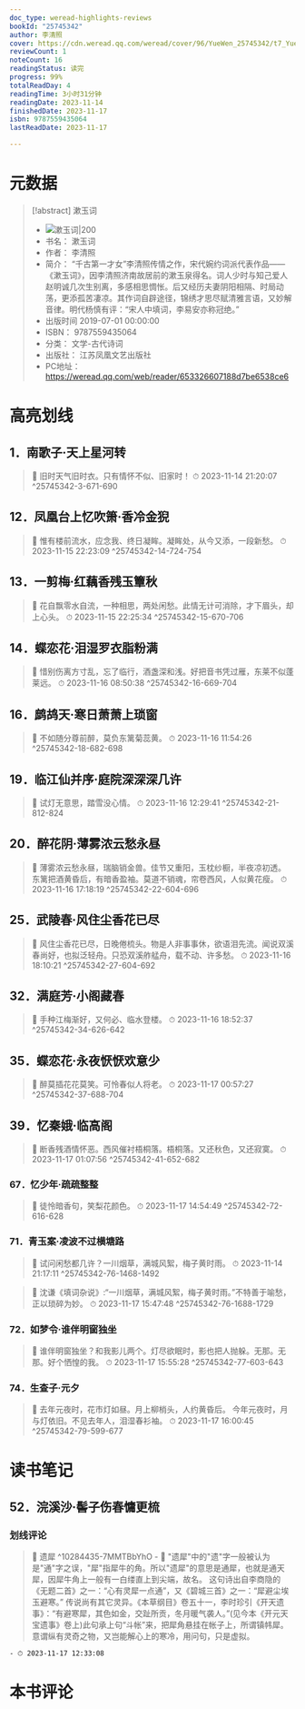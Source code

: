 ```yaml
---
doc_type: weread-highlights-reviews
bookId: "25745342"
author: 李清照
cover: https://cdn.weread.qq.com/weread/cover/96/YueWen_25745342/t7_YueWen_25745342.jpg
reviewCount: 1
noteCount: 16
readingStatus: 读完
progress: 99%
totalReadDay: 4
readingTime: 3小时31分钟
readingDate: 2023-11-14
finishedDate: 2023-11-17
isbn: 9787559435064
lastReadDate: 2023-11-17

---
```

# 元数据
> [!abstract] 漱玉词
> - ![ 漱玉词|200](https://cdn.weread.qq.com/weread/cover/96/YueWen_25745342/t7_YueWen_25745342.jpg)
> - 书名： 漱玉词
> - 作者： 李清照
> - 简介： “千古第一才女”李清照传情之作，宋代婉约词派代表作品——《漱玉词》，因李清照济南故居前的漱玉泉得名。词人少时与知己爱人赵明诚几次生别离，多感相思惆怅。后又经历夫妻阴阳相隔、时局动荡，更添孤苦凄凉。其作词自辟途径，锦绣才思尽赋清雅言语，又妙解音律。明代杨慎有评：“宋人中填词，李易安亦称冠绝。”
> - 出版时间 2019-07-01 00:00:00
> - ISBN： 9787559435064
> - 分类： 文学-古代诗词
> - 出版社： 江苏凤凰文艺出版社
> - PC地址：https://weread.qq.com/web/reader/653326607188d7be6538ce6

# 高亮划线

## 1．南歌子·天上星河转

> 📌 旧时天气旧时衣。只有情怀不似、旧家时！ 
> ⏱ 2023-11-14 21:20:07 ^25745342-3-671-690

## 12．凤凰台上忆吹箫·香冷金猊

> 📌 惟有楼前流水，应念我、终日凝眸。凝眸处，从今又添，一段新愁。 
> ⏱ 2023-11-15 22:23:09 ^25745342-14-724-754

## 13．一剪梅·红藕香残玉簟秋

> 📌 花自飘零水自流，一种相思，两处闲愁。此情无计可消除，才下眉头，却上心头。 
> ⏱ 2023-11-15 22:25:34 ^25745342-15-670-706

## 14．蝶恋花·泪湿罗衣脂粉满

> 📌 惜别伤离方寸乱，忘了临行，酒盏深和浅。好把音书凭过雁，东莱不似蓬莱远。 
> ⏱ 2023-11-16 08:50:38 ^25745342-16-669-704

## 16．鹧鸪天·寒日萧萧上琐窗

> 📌 不如随分尊前醉，莫负东篱菊蕊黄。 
> ⏱ 2023-11-16 11:54:26 ^25745342-18-682-698

## 19．临江仙并序·庭院深深深几许

> 📌 试灯无意思，踏雪没心情。 
> ⏱ 2023-11-16 12:29:41 ^25745342-21-812-824

## 20．醉花阴·薄雾浓云愁永昼

> 📌 薄雾浓云愁永昼，瑞脑销金兽。佳节又重阳，玉枕纱橱，半夜凉初透。
东篱把酒黄昏后，有暗香盈袖。莫道不销魂，帘卷西风，人似黄花瘦。 
> ⏱ 2023-11-16 17:18:19 ^25745342-22-604-696

## 25．武陵春·风住尘香花已尽

> 📌 风住尘香花已尽，日晚倦梳头。物是人非事事休，欲语泪先流。闻说双溪春尚好，也拟泛轻舟。只恐双溪舴艋舟，载不动、许多愁。 
> ⏱ 2023-11-16 18:10:21 ^25745342-27-604-692

## 32．满庭芳·小阁藏春

> 📌 手种江梅渐好，又何必、临水登楼。 
> ⏱ 2023-11-16 18:52:37 ^25745342-34-626-642

## 35．蝶恋花·永夜恹恹欢意少

> 📌 醉莫插花花莫笑。可怜春似人将老。 
> ⏱ 2023-11-17 00:57:27 ^25745342-37-688-704

## 39．忆秦娥·临高阁

> 📌 断香残酒情怀恶。西风催衬梧桐落。梧桐落。又还秋色，又还寂寞。 
> ⏱ 2023-11-17 01:07:56 ^25745342-41-652-682

### 67．忆少年·疏疏整整

> 📌 徒怜暗香句，笑梨花颜色。 
> ⏱ 2023-11-17 14:54:49 ^25745342-72-616-628

### 71．青玉案·凌波不过横塘路

> 📌 试问闲愁都几许？一川烟草，满城风絮，梅子黄时雨。 
> ⏱ 2023-11-14 21:17:11 ^25745342-76-1468-1492

> 📌 沈谦《填词杂说》:“一川烟草，满城风絮，梅子黄时雨。”不特善于喻愁，正以琐碎为妙。 
> ⏱ 2023-11-17 15:47:48 ^25745342-76-1688-1729

### 72．如梦令·谁伴明窗独坐

> 📌 谁伴明窗独坐？和我影儿两个。灯尽欲眠时，影也把人抛躲。无那。无那。好个恓惶的我。 
> ⏱ 2023-11-17 15:55:28 ^25745342-77-603-643

### 74．生查子·元夕

> 📌 去年元夜时，花市灯如昼。月上柳梢头，人约黄昏后。
今年元夜时，月与灯依旧。不见去年人，泪湿春衫袖。 
> ⏱ 2023-11-17 16:00:45 ^25745342-79-599-677

# 读书笔记

## 52．浣溪沙·髻子伤春慵更梳

### 划线评论
> 📌 遗犀  ^10284435-7MMTBbYhO
    - 💭 "遗犀"中的"遗"字一般被认为是"通"字之误，"犀"指犀牛的角。所以"遗犀"的意思是通犀，也就是通天犀，因犀牛角上一般有一白缕直上到尖端，故名。
这句诗出自李商隐的《无题二首》之一：“心有灵犀一点通”，又《碧城三首》之一：“犀避尘埃玉避寒。” 传说尚有其它灵异。《本草纲目》卷五十一，李时珍引《开天遗事》：“有避寒犀，其色如金，交趾所贡，冬月暖气袭人。”(见今本《开元天宝遗事》卷上)此句承上句“斗帐”来，把犀角悬挂在帐子上，所谓镇帏犀。意谓纵有灵奇之物，又岂能解心上的寒冷，用问句，只是虚拟。

    - ⏱ 2023-11-17 12:33:08
   
# 本书评论

